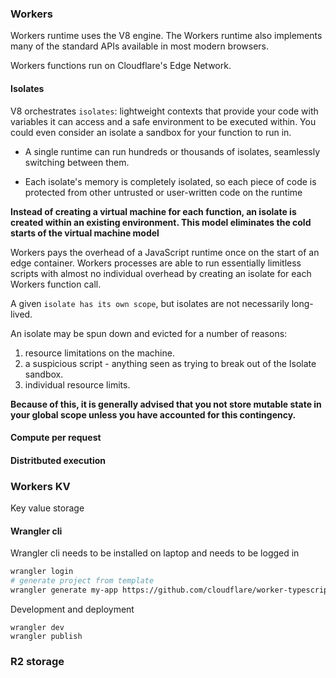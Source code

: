 
### Workers

Workers runtime uses the V8 engine.
The Workers runtime also implements many of the standard APIs available in most modern browsers.

Workers functions run on Cloudflare's Edge Network.

#### Isolates

V8 orchestrates `isolates`: lightweight contexts that provide your code with variables it can access and a safe environment to be executed within. You could even consider an isolate a sandbox for your function to run in.

* A single runtime can run hundreds or thousands of isolates, seamlessly switching between them. 

* Each isolate's memory is completely isolated, so each piece of code is protected from other untrusted or user-written code on the runtime

**Instead of creating a virtual machine for each function, an isolate is created within an existing environment. This model eliminates the cold starts of the virtual machine model**

Workers pays the overhead of a JavaScript runtime once on the start of an edge container. Workers processes are able to run essentially limitless scripts with almost no individual overhead by creating an isolate for each Workers function call.

A given `isolate has its own scope`, but isolates are not necessarily long-lived. 

An isolate may be spun down and evicted for a number of reasons:
1. resource limitations on the machine.
2. a suspicious script - anything seen as trying to break out of the Isolate sandbox.
3. individual resource limits.

**Because of this, it is generally advised that you not store mutable state in your global scope unless you have accounted for this contingency.**

#### Compute per request

#### Distritbuted execution


### Workers KV

Key value storage

#### Wrangler cli

Wrangler cli needs to be installed on laptop and needs to be logged in
```sh
wrangler login
# generate project from template
wrangler generate my-app https://github.com/cloudflare/worker-typescript-template
```

Development and deployment
```
wrangler dev
wrangler publish
```

### R2 storage


